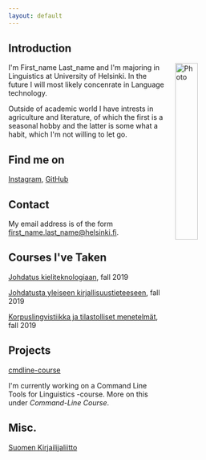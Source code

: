 ```yaml
---
layout: default
---
```


## Introduction

<img src="assets/images/me.jpg" alt="Photo" hspace="20" width="30%" align="right"/> I'm First_name Last_name and I'm majoring in Linguistics at University of Helsinki. In the future I will most likely concenrate in Language technology. 

Outside of academic world I have intrests in agriculture and literature, of which the first is a seasonal hobby and the latter is some what a habit, which I'm not willing to let go. 
## Find me on

[Instagram](https://instagram.com/vallankumous/), [GitHub](https://github.com/ssigrid)

## Contact

My email address is of the form first_name.last_name@helsinki.fi. 

## Courses I've Taken

[Johdatus kieliteknologiaan](https://courses.helsinki.fi/en/kik-405/130355898), fall 2019

[Johdatusta yleiseen kirjallisuustieteeseen](https://courses.helsinki.fi/en/ttk-yl110/130364403), fall 2019

[Korpuslingvistiikka ja tilastolliset menetelmät](https://courses.helsinki.fi/en/kik-404/130365670), fall 2019

## Projects

[cmdline-course](https://github.com/ssigrid/cmdline-curse)

I'm currently working on a Command Line Tools for Linguistics -course. More on this under _Command-Line Course_. 

## Misc. 

[Suomen Kirjailijaliitto](https://kirjailijaliitto.fi) 
